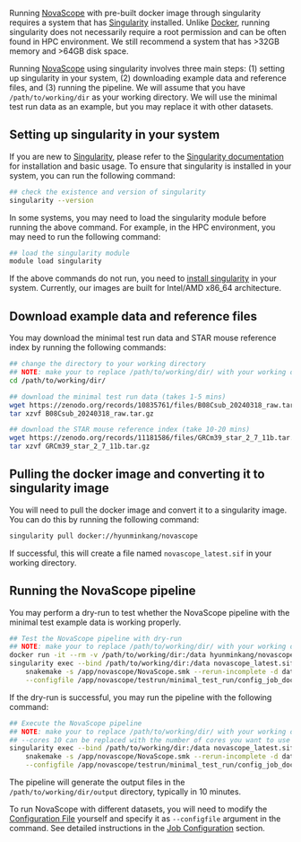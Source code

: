 Running [NovaScope](../index.md) with pre-built docker image through singularity requires a system that has [Singularity](https://sylabs.io/docs/) installed. Unlike [Docker](https://www.docker.com/), running singularity does not necessarily require a root permission and can be often found in HPC environment. We still recommend a system that has >32GB memory and >64GB disk space.

Running [NovaScope](../index.md) using singularity involves three main steps: (1) setting up singularity in your system, (2) downloading example data and reference files, and (3) running the pipeline. We will assume that you have `/path/to/working/dir` as your working directory. We will use the minimal test run data as an example, but you may replace it with other datasets.

## Setting up singularity in your system

If you are new to [Singularity](https://sylabs.io/docs/), please refer to the [Singularity documentation](https://docs.sylabs.io/guides/4.1/user-guide/quick_start.html) for installation and basic usage. To ensure that singularity is installed in your system, you can run the following command:

```bash
## check the existence and version of singularity
singularity --version
```

In some systems, you may need to load the singularity module before running the above command. 
For example, in the HPC environment, you may need to run the following command:

```bash
## load the singularity module
module load singularity
```

If the above commands do not run, you need to [install singularity](https://docs.sylabs.io/guides/4.1/admin-guide/installation.html) in your system. Currently, our images are built for Intel/AMD x86_64 architecture. 

## Download example data and reference files

You may download the minimal test run data and STAR mouse reference index by running the following commands:

```bash
## change the directory to your working directory
## NOTE: make your to replace /path/to/working/dir/ with your working directory
cd /path/to/working/dir/

## download the minimal test run data (takes 1-5 mins) 
wget https://zenodo.org/records/10835761/files/B08Csub_20240318_raw.tar.gz
tar xzvf B08Csub_20240318_raw.tar.gz

## download the STAR mouse reference index (take 10-20 mins)
wget https://zenodo.org/records/11181586/files/GRCm39_star_2_7_11b.tar.gz
tar xzvf GRCm39_star_2_7_11b.tar.gz
```

## Pulling the docker image and converting it to singularity image

You will need to pull the docker image and convert it to a singularity image. You can do this by running the following command:

```bash
singularity pull docker://hyunminkang/novascope
```

If successful, this will create a file named `novascope_latest.sif` in your working directory.

## Running the NovaScope pipeline

You may perform a dry-run to test whether the NovaScope pipeline with the minimal test example data is working properly. 

```bash
## Test the NovaScope pipeline with dry-run
## NOTE: make your to replace /path/to/working/dir/ with your working directory
docker run -it --rm -v /path/to/working/dir:/data hyunminkang/novascope \
singularity exec --bind /path/to/working/dir:/data novascope_latest.sif \
    snakemake -s /app/novascope/NovaScope.smk --rerun-incomplete -d data/output \
    --configfile /app/novascope/testrun/minimal_test_run/config_job_docker.yaml --dry-run -p
```

If the dry-run is successful, you may run the pipeline with the following command:

```bash
## Execute the NovaScope pipeline 
## NOTE: make your to replace /path/to/working/dir/ with your working directory
## --cores 10 can be replaced with the number of cores you want to use
singularity exec --bind /path/to/working/dir:/data novascope_latest.sif \
    snakemake -s /app/novascope/NovaScope.smk --rerun-incomplete -d data/output \
    --configfile /app/novascope/testrun/minimal_test_run/config_job_docker.yaml -p --cores 10
```

The pipeline will generate the output files in the `/path/to/working/dir/output` directory, typically in 10 minutes.

To run NovaScope with different datasets, you will need to modify the [Configuration File](https://github.com/seqscope/NovaScope/blob/main/testrun/minimal_test_run/config_job_docker.yaml) yourself and specify it as `--configfile` argument in the command. See detailed instructions in the [Job Configuration](../getting_started/job_config.md) section.